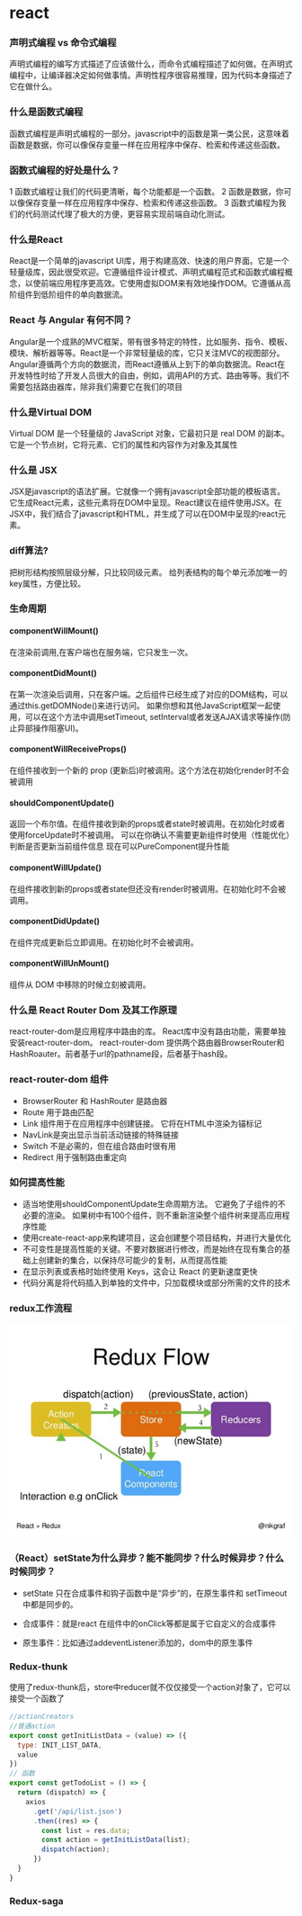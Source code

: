 # react

### 声明式编程 vs 命令式编程
声明式编程的编写方式描述了应该做什么，而命令式编程描述了如何做。在声明式编程中，让编译器决定如何做事情。声明性程序很容易推理，因为代码本身描述了它在做什么。

### 什么是函数式编程
函数式编程是声明式编程的一部分。javascript中的函数是第一类公民，这意味着函数是数据，你可以像保存变量一样在应用程序中保存、检索和传递这些函数。

### 函数式编程的好处是什么？
1 函数式编程让我们的代码更清晰，每个功能都是一个函数。
2 函数是数据，你可以像保存变量一样在应用程序中保存、检索和传递这些函数。
3 函数式编程为我们的代码测试代理了极大的方便，更容易实现前端自动化测试。

### 什么是React
React是一个简单的javascript UI库，用于构建高效、快速的用户界面。它是一个轻量级库，因此很受欢迎。它遵循组件设计模式、声明式编程范式和函数式编程概念，以使前端应用程序更高效。它使用虚拟DOM来有效地操作DOM。它遵循从高阶组件到低阶组件的单向数据流。

### React 与 Angular 有何不同？
Angular是一个成熟的MVC框架，带有很多特定的特性，比如服务、指令、模板、模块、解析器等等。React是一个非常轻量级的库，它只关注MVC的视图部分。
Angular遵循两个方向的数据流，而React遵循从上到下的单向数据流。React在开发特性时给了开发人员很大的自由，例如，调用API的方式、路由等等。我们不需要包括路由器库，除非我们需要它在我们的项目

### 什么是Virtual DOM
Virtual DOM 是一个轻量级的 JavaScript 对象，它最初只是 real DOM 的副本。它是一个节点树，它将元素、它们的属性和内容作为对象及其属性

### 什么是 JSX
JSX是javascript的语法扩展。它就像一个拥有javascript全部功能的模板语言。它生成React元素，这些元素将在DOM中呈现。React建议在组件使用JSX。在JSX中，我们结合了javascript和HTML，并生成了可以在DOM中呈现的react元素。

### diff算法?
把树形结构按照层级分解，只比较同级元素。
给列表结构的每个单元添加唯一的key属性，方便比较。

### 生命周期
#### componentWillMount()
在渲染前调用,在客户端也在服务端，它只发生一次。

#### componentDidMount()
在第一次渲染后调用，只在客户端。之后组件已经生成了对应的DOM结构，可以通过this.getDOMNode()来进行访问。 如果你想和其他JavaScript框架一起使用，可以在这个方法中调用setTimeout, setInterval或者发送AJAX请求等操作(防止异部操作阻塞UI)。

#### componentWillReceiveProps()
在组件接收到一个新的 prop (更新后)时被调用。这个方法在初始化render时不会被调用

#### shouldComponentUpdate()
返回一个布尔值。在组件接收到新的props或者state时被调用。在初始化时或者使用forceUpdate时不被调用。 可以在你确认不需要更新组件时使用（性能优化）判断是否更新当前组件信息 现在可以PureComponent提升性能

#### componentWillUpdate()
在组件接收到新的props或者state但还没有render时被调用。在初始化时不会被调用。

#### componentDidUpdate()
在组件完成更新后立即调用。在初始化时不会被调用。

#### componentWillUnMount()
组件从 DOM 中移除的时候立刻被调用。

### 什么是 React Router Dom 及其工作原理
react-router-dom是应用程序中路由的库。 React库中没有路由功能，需要单独安装react-router-dom。
react-router-dom 提供两个路由器BrowserRouter和HashRoauter。前者基于url的pathname段，后者基于hash段。

### react-router-dom 组件
 - BrowserRouter 和 HashRouter 是路由器
 - Route 用于路由匹配
 - Link 组件用于在应用程序中创建链接。 它将在HTML中渲染为锚标记
 - NavLink是突出显示当前活动链接的特殊链接
 - Switch 不是必需的，但在组合路由时很有用
 - Redirect 用于强制路由重定向

### 如何提高性能
 - 适当地使用shouldComponentUpdate生命周期方法。 它避免了子组件的不必要的渲染。 如果树中有100个组件，则不重新渲染整个组件树来提高应用程序性能
 - 使用create-react-app来构建项目，这会创建整个项目结构，并进行大量优化
 - 不可变性是提高性能的关键。不要对数据进行修改，而是始终在现有集合的基础上创建新的集合，以保持尽可能少的复制，从而提高性能
 - 在显示列表或表格时始终使用 Keys，这会让 React 的更新速度更快
 - 代码分离是将代码插入到单独的文件中，只加载模块或部分所需的文件的技术

 ### redux工作流程

 ![dd](../redux.jpg)

 ### （React）setState为什么异步？能不能同步？什么时候异步？什么时候同步？
- setState 只在合成事件和钩子函数中是“异步”的，在原生事件和 setTimeout 中都是同步的。

- 合成事件：就是react 在组件中的onClick等都是属于它自定义的合成事件

- 原生事件：比如通过addeventListener添加的，dom中的原生事件

### Redux-thunk
使用了redux-thunk后，store中reducer就不仅仅接受一个action对象了，它可以接受一个函数了

```js
//actionCreators
//普通action
export const getInitListData = (value) => ({
  type: INIT_LIST_DATA,
  value
})
// 函数
export const getTodoList = () => {
  return (dispatch) => {
    axios
      .get('/api/list.json')
      .then((res) => {
        const list = res.data;
        const action = getInitListData(list);
        dispatch(action);
      })
  }
}
```


### Redux-saga
